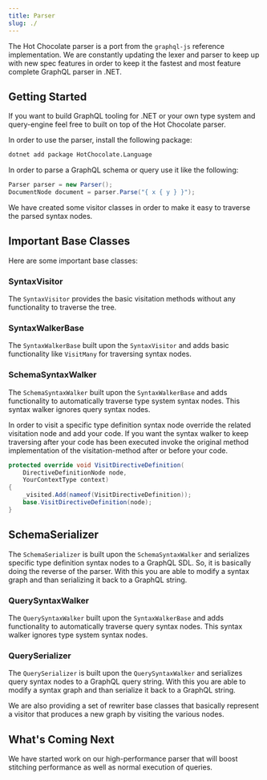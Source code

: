 ```yaml
---
title: Parser
slug: ./
---
```


The Hot Chocolate parser is a port from the `graphql-js` reference implementation. We are constantly updating the lexer and parser to keep up with new spec features in order to keep it the fastest and most feature complete GraphQL parser in .NET.

## Getting Started

If you want to build GraphQL tooling for .NET or your own type system and query-engine feel free to built on top of the Hot Chocolate parser.

In order to use the parser, install the following package:

```bash
dotnet add package HotChocolate.Language
```

In order to parse a GraphQL schema or query use it like the following:

```csharp
Parser parser = new Parser();
DocumentNode document = parser.Parse("{ x { y } }");
```

We have created some visitor classes in order to make it easy to traverse the parsed syntax nodes.

## Important Base Classes

Here are some important base classes:

### SyntaxVisitor

The `SyntaxVisitor` provides the basic visitation methods without any functionality to traverse the tree.

### SyntaxWalkerBase

The `SyntaxWalkerBase` built upon the `SyntaxVisitor` and adds basic functionality like `VisitMany` for traversing syntax nodes.

### SchemaSyntaxWalker

The `SchemaSyntaxWalker` built upon the `SyntaxWalkerBase` and adds functionality to automatically traverse type system syntax nodes. This syntax walker ignores query syntax nodes.

In order to visit a specific type definition syntax node override the related visitation node and add your code. If you want the syntax walker to keep traversing after your code has been executed invoke the original method implementation of the visitation-method after or before your code.

```csharp
protected override void VisitDirectiveDefinition(
    DirectiveDefinitionNode node,
    YourContextType context)
{
    _visited.Add(nameof(VisitDirectiveDefinition));
    base.VisitDirectiveDefinition(node);
}
```

## SchemaSerializer

The `SchemaSerializer` is built upon the `SchemaSyntaxWalker` and serializes specific type definition syntax nodes to a GraphQL SDL. So, it is basically doing the reverse of the parser. With this you are able to modify a syntax graph and than serializing it back to a GraphQL string.

### QuerySyntaxWalker

The `QuerySyntaxWalker` built upon the `SyntaxWalkerBase` and adds functionality to automatically traverse query syntax nodes. This syntax walker ignores type system syntax nodes.

### QuerySerializer

The `QuerySerializer` is built upon the `QuerySyntaxWalker` and serializes query syntax nodes to a GraphQL query string. With this you are able to modify a syntax graph and than serialize it back to a GraphQL string.

We are also providing a set of rewriter base classes that basically represent a visitor that produces a new graph by visiting the various nodes.

## What's Coming Next

We have started work on our high-performance parser that will boost stitching performance as well as normal execution of queries.
